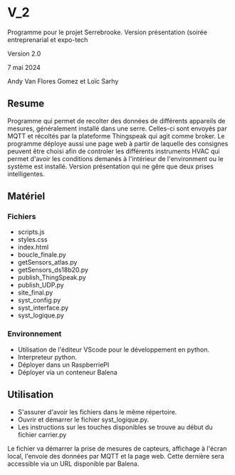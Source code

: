 
# V_2
<p>Programme pour le projet Serrebrooke. Version présentation (soirée entreprenarial et expo-tech<p>
<p>Version 2.0<p>
<p>7 mai 2024<p>
<p>Andy Van Flores Gomez et Loïc Sarhy<p>

## Resume
<p> Programme qui permet de recolter des données de différents appareils de mesures, généralement
    installé dans une serre. Celles-ci sont envoyés par MQTT et récoltés par la plateforme Thingspeak
    qui agit comme broker. Le programme déploye aussi une page web à partir de laquelle des consignes
    peuvent être choisi afin de controler les différents instruments HVAC qui permet d'avoir les
    conditions demanés à l'intérieur de l'environment ou le système est installé.
    Version présentation qui ne gêre que deux prises intelligentes.
</p>

## Matériel
### Fichiers
<ul>
<li>scripts.js</li>
<li>styles.css</li>
<li>index.html</li>
<li>boucle_finale.py</li>
<li>getSensors_atlas.py</li>
<li>getSensors_ds18b20.py</li>
<li>publish_ThingSpeak.py</li>
<li>publish_UDP.py</li>
<li>site_final.py</li>
<li>syst_config.py</li>
<li>syst_interface.py</li>
<li>syst_logique.py</li>
</ul>

### Environnement
<ul>
<li>Utilisation de l'éditeur VScode pour le développement en python.</li>
<li>Interpreteur python.</li>
<li>Déployer dans un RaspberriePI</li>
<li>Déployer via un conteneur Balena</li>
</ul>

## Utilisation
<ul> 
    <li>S'assurer d'avoir les fichiers dans le même répertoire.</li>
    <li>Ouvrir et démarrer le fichier syst_logique.py.</li>
    <li>Les instructions sur les touches disponibles se trouve au début du fichier carrier.py </li>
</ul>
<p>Le fichier va démarrer la prise de mesures de capteurs, affichage à l'écran local, l'envoie des données par
    MQTT et la page web. Cette dernière sera accessible via un URL disponible par Balena.
</p>
